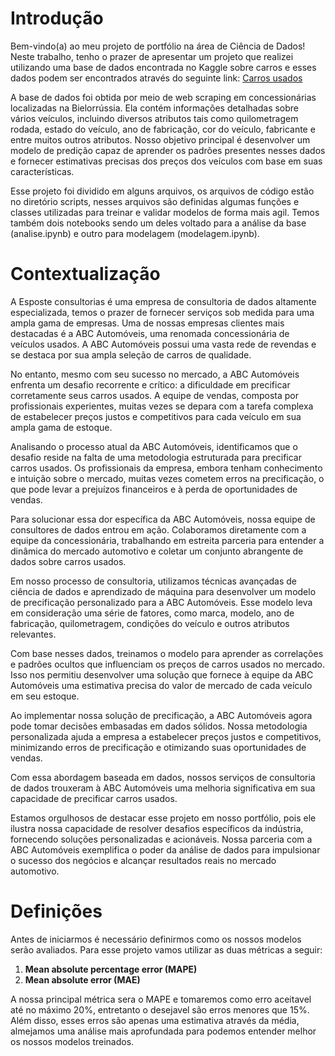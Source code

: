 # Introdução

Bem-vindo(a) ao meu projeto de portfólio na área de Ciência de Dados! Neste trabalho, tenho o prazer de apresentar um projeto que realizei utilizando uma base de dados encontrada no Kaggle sobre carros e esses dados podem ser encontrados através do seguinte link: <a href="https://www.kaggle.com/datasets/lepchenkov/usedcarscatalog" target="_blank">Carros usados</a>

A base de dados foi obtida por meio de web scraping em concessionárias localizadas na Bielorrússia. Ela contém informações detalhadas sobre vários veículos, incluindo diversos atributos tais como quilometragem rodada, estado do veículo, ano de fabricação, cor do veículo, fabricante e entre muitos outros atributos. Nosso objetivo principal é desenvolver um modelo de predição capaz de aprender os padrões presentes nesses dados e fornecer estimativas precisas dos preços dos veículos com base em suas características.

Esse projeto foi dividido em alguns arquivos, os arquivos de código estão no diretório scripts, nesses arquivos são definidas algumas funções e classes utilizadas para treinar e validar modelos de forma mais agil. Temos também dois notebooks sendo um deles voltado para a análise da base (analise.ipynb) e outro para modelagem (modelagem.ipynb).

# Contextualização

A Esposte consultorias é uma empresa de consultoria de dados altamente especializada, temos o prazer de fornecer serviços sob medida para uma ampla gama de empresas. Uma de nossas empresas clientes mais destacadas é a ABC Automóveis, uma renomada concessionária de veículos usados. A ABC Automóveis possui uma vasta rede de revendas e se destaca por sua ampla seleção de carros de qualidade.

No entanto, mesmo com seu sucesso no mercado, a ABC Automóveis enfrenta um desafio recorrente e crítico: a dificuldade em precificar corretamente seus carros usados. A equipe de vendas, composta por profissionais experientes, muitas vezes se depara com a tarefa complexa de estabelecer preços justos e competitivos para cada veículo em sua ampla gama de estoque.

Analisando o processo atual da ABC Automóveis, identificamos que o desafio reside na falta de uma metodologia estruturada para precificar carros usados. Os profissionais da empresa, embora tenham conhecimento e intuição sobre o mercado, muitas vezes cometem erros na precificação, o que pode levar a prejuízos financeiros e à perda de oportunidades de vendas.

Para solucionar essa dor específica da ABC Automóveis, nossa equipe de consultores de dados entrou em ação. Colaboramos diretamente com a equipe da concessionária, trabalhando em estreita parceria para entender a dinâmica do mercado automotivo e coletar um conjunto abrangente de dados sobre carros usados.

Em nosso processo de consultoria, utilizamos técnicas avançadas de ciência de dados e aprendizado de máquina para desenvolver um modelo de precificação personalizado para a ABC Automóveis. Esse modelo leva em consideração uma série de fatores, como marca, modelo, ano de fabricação, quilometragem, condições do veículo e outros atributos relevantes.

Com base nesses dados, treinamos o modelo para aprender as correlações e padrões ocultos que influenciam os preços de carros usados no mercado. Isso nos permitiu desenvolver uma solução que fornece à equipe da ABC Automóveis uma estimativa precisa do valor de mercado de cada veículo em seu estoque.

Ao implementar nossa solução de precificação, a ABC Automóveis agora pode tomar decisões embasadas em dados sólidos. Nossa metodologia personalizada ajuda a empresa a estabelecer preços justos e competitivos, minimizando erros de precificação e otimizando suas oportunidades de vendas.

Com essa abordagem baseada em dados, nossos serviços de consultoria de dados trouxeram à ABC Automóveis uma melhoria significativa em sua capacidade de precificar carros usados.

Estamos orgulhosos de destacar esse projeto em nosso portfólio, pois ele ilustra nossa capacidade de resolver desafios específicos da indústria, fornecendo soluções personalizadas e acionáveis. Nossa parceria com a ABC Automóveis exemplifica o poder da análise de dados para impulsionar o sucesso dos negócios e alcançar resultados reais no mercado automotivo.


# Definições

Antes de iniciarmos é necessário definirmos como os nossos modelos serão avaliados. Para esse projeto vamos utilizar as duas métricas a seguir:

1. **Mean absolute percentage error (MAPE)**
2. **Mean absolute error (MAE)**

A nossa principal métrica sera o MAPE e tomaremos como erro aceitavel até no máximo 20%, entretanto o desejavel são erros menores que 15%. Além disso, esses erros são apenas uma estimativa através da média, almejamos uma análise mais aprofundada para podemos entender melhor os nossos modelos treinados.